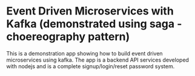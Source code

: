 # Event Driven Microservices with Kafka (demonstrated using saga -choereography pattern)
This is a demonstration app showing how to build event driven microservices using kafka. The app is a backend API services developed with nodejs and is a complete signup/login/reset password system.
